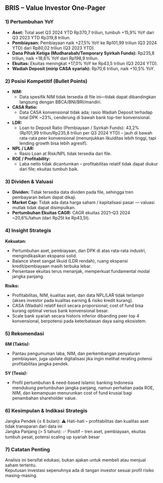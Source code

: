 ## BRIS – Value Investor One-Pager

### 1) Pertumbuhan YoY
- **Aset:** Total aset Q3 2024 YTD Rp370,7 triliun, tumbuh +15,9% YoY dari Q3 2023 YTD Rp319,8 triliun.
- **Pembiayaan:** Pembiayaan naik +27,5% YoY ke Rp101,99 triliun (Q3 2024 YTD) dari Rp80,02 triliun (Q3 2023 YTD).
- **Dana Pihak Ketiga (Mudharabah/Temporary Syirkah Funds):** Rp235,8 triliun, naik +18,6% YoY dari Rp198,9 triliun.
- **Ekuitas:** Ekuitas meningkat +17,0% YoY ke Rp43,5 triliun (Q3 2024 YTD).
- **Wadiah Deposit (mirip CASA syariah):** Rp70,6 triliun, naik +10,5% YoY.

### 2) Posisi Kompetitif (Bullet Points)
- **NIM:**
  - Data spesifik NIM tidak tersedia di file ini—tidak dapat dibandingkan langsung dengan BBCA/BNI/BRI/mandiri.
- **CASA Ratio:**
  - Data CASA konvensional tidak ada; rasio Wadiah Deposit terhadap total DPK ~23%, cenderung di bawah bank top-tier konvensional.
- **LDR:**
  - Loan to Deposit Ratio (Pembiayaan / Syirkah Funds): 43,2% (Rp101,99 triliun/Rp235,8 triliun per Q3 2024 YTD) – jauh di bawah rata-rata peer konvensional (menunjukkan likuiditas lebih tinggi, tapi lending growth bisa lebih agresif).
- **NPL / LAR:**
  - Rasio Loan at Risk/NPL tidak tersedia dari file.
- **ROE / Profitability:**
  - Laba netto tidak dicantumkan – profitabilitas relatif tidak dapat diukur dari file; ekuitas tumbuh baik.

### 3) Dividen & Valuasi
- **Dividen:** Tidak tersedia data dividen pada file, sehingga tren pembayaran belum dapat dikaji.
- **Market Cap:** Tidak ada data harga saham / kapitalisasi pasar — valuasi mutlak tidak dapat disimpulkan.
- **Pertumbuhan Ekuitas CAGR:** CAGR ekuitas 2021–Q3 2024 ~20,6%/tahun (dari Rp25t ke Rp43,5t).

### 4) Insight Strategis  
**Kekuatan:**  
- Pertumbuhan aset, pembiayaan, dan DPK di atas rata-rata industri, mengindikasikan ekspansi solid.
- Balance sheet sangat likuid (LDR rendah), ruang ekspansi kredit/pembiayaan masih terbuka lebar.
- Persentase ekuitas terus menanjak, memperkuat fundamental modal jangka panjang.

**Risiko:**  
- Profitabilitas, NIM, kualitas aset, dan data NPL/LAR tidak terlampir (akses investor pada kualitas earning & risiko kredit kurang).
- CASA (Wadiah) relatif kecil secara proporsional; cost of fund bisa kurang optimal versus bank konvensional besar.
- Scale bank syariah secara historis inferior dibanding peer top 4 konvensional, berpotensi pada keterbatasan daya saing ekosistem.

### 5) Rekomendasi  
**6M (Taktis):**  
- Pantau pengumuman laba, NIM, dan perkembangan penyaluran pembiayaan, juga update digitalisasi jika ingin melihat rerating potensi profitabilitas jangka pendek.

**5Y (Tesis):**  
- Profil pertumbuhan & need-based Islamic banking Indonesia mendukung pertumbuhan jangka panjang, namun perhatian pada ROE, NIM, dan kemampuan menurunkan cost of fund krusial bagi penambahan shareholder value.

### 6) Kesimpulan & Indikasi Strategis  
Jangka Pendek (≤ 6 bulan): ⚠️ Hati-hati – profitabilitas dan kualitas aset tidak transparan dari data ini  
Jangka Panjang (> 5 tahun): ✅ Positif – tren aset, pembiayaan, ekuitas tumbuh pesat, potensi scaling up syariah besar

### 7) Catatan Penting  
Analisis ini bersifat edukasi, bukan ajakan untuk membeli atau menjual saham tertentu.  
Keputusan investasi sepenuhnya ada di tangan investor sesuai profil risiko masing-masing.